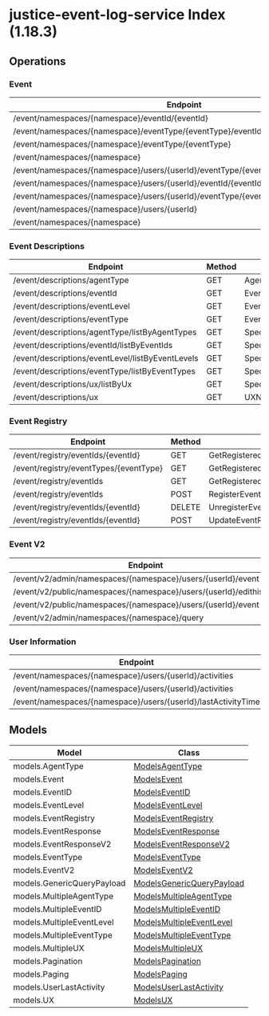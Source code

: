 # justice-event-log-service Index (1.18.3)


## Operations

### Event
| Endpoint | Method | ID | Class | Wrapper |
|---|---|---|---|---|
| /event/namespaces/{namespace}/eventId/{eventId} | GET | GetEventByEventIDHandler | [GetEventByEventIDHandler](../accelbyte_py_sdk/api/eventlog/operations/event/get_event_by_event_id_handler.py) | [get_event_by_event_id_handler](../accelbyte_py_sdk/api/eventlog/wrappers/_event.py) |
| /event/namespaces/{namespace}/eventType/{eventType}/eventId/{eventId} | GET | GetEventByEventTypeAndEventIDHandler | [GetEventByEventTypeAndEventIDHandler](../accelbyte_py_sdk/api/eventlog/operations/event/get_event_by_event_type_and_event_id_handler.py) | [get_event_by_event_type_and_event_id_handler](../accelbyte_py_sdk/api/eventlog/wrappers/_event.py) |
| /event/namespaces/{namespace}/eventType/{eventType} | GET | GetEventByEventTypeHandler | [GetEventByEventTypeHandler](../accelbyte_py_sdk/api/eventlog/operations/event/get_event_by_event_type_handler.py) | [get_event_by_event_type_handler](../accelbyte_py_sdk/api/eventlog/wrappers/_event.py) |
| /event/namespaces/{namespace} | GET | GetEventByNamespaceHandler | [GetEventByNamespaceHandler](../accelbyte_py_sdk/api/eventlog/operations/event/get_event_by_namespace_handler.py) | [get_event_by_namespace_handler](../accelbyte_py_sdk/api/eventlog/wrappers/_event.py) |
| /event/namespaces/{namespace}/users/{userId}/eventType/{eventType}/eventId/{eventId} | GET | GetEventByUserEventIDAndEventTypeHandler | [GetEventByUserEventIDAndEventTypeHandler](../accelbyte_py_sdk/api/eventlog/operations/event/get_event_by_user_event_id_and_event_type_handler.py) | [get_event_by_user_event_id_and_event_type_handler](../accelbyte_py_sdk/api/eventlog/wrappers/_event.py) |
| /event/namespaces/{namespace}/users/{userId}/eventId/{eventId} | GET | GetEventByUserIDAndEventIDHandler | [GetEventByUserIDAndEventIDHandler](../accelbyte_py_sdk/api/eventlog/operations/event/get_event_by_user_id_and_event_id_handler.py) | [get_event_by_user_id_and_event_id_handler](../accelbyte_py_sdk/api/eventlog/wrappers/_event.py) |
| /event/namespaces/{namespace}/users/{userId}/eventType/{eventType} | GET | GetEventByUserIDAndEventTypeHandler | [GetEventByUserIDAndEventTypeHandler](../accelbyte_py_sdk/api/eventlog/operations/event/get_event_by_user_id_and_event_type_handler.py) | [get_event_by_user_id_and_event_type_handler](../accelbyte_py_sdk/api/eventlog/wrappers/_event.py) |
| /event/namespaces/{namespace}/users/{userId} | GET | GetEventByUserIDHandler | [GetEventByUserIDHandler](../accelbyte_py_sdk/api/eventlog/operations/event/get_event_by_user_id_handler.py) | [get_event_by_user_id_handler](../accelbyte_py_sdk/api/eventlog/wrappers/_event.py) |
| /event/namespaces/{namespace} | POST | PostEventHandler | [PostEventHandler](../accelbyte_py_sdk/api/eventlog/operations/event/post_event_handler.py) | [post_event_handler](../accelbyte_py_sdk/api/eventlog/wrappers/_event.py) |

### Event Descriptions
| Endpoint | Method | ID | Class | Wrapper |
|---|---|---|---|---|
| /event/descriptions/agentType | GET | AgentTypeDescriptionHandler | [AgentTypeDescriptionHandler](../accelbyte_py_sdk/api/eventlog/operations/event_descriptions/agent_type_description_handler.py) | [agent_type_description_handler](../accelbyte_py_sdk/api/eventlog/wrappers/_event_descriptions.py) |
| /event/descriptions/eventId | GET | EventIDDescriptionHandler | [EventIDDescriptionHandler](../accelbyte_py_sdk/api/eventlog/operations/event_descriptions/event_id_description_handler.py) | [event_id_description_handler](../accelbyte_py_sdk/api/eventlog/wrappers/_event_descriptions.py) |
| /event/descriptions/eventLevel | GET | EventLevelDescriptionHandler | [EventLevelDescriptionHandler](../accelbyte_py_sdk/api/eventlog/operations/event_descriptions/event_level_description_handler.py) | [event_level_description_handler](../accelbyte_py_sdk/api/eventlog/wrappers/_event_descriptions.py) |
| /event/descriptions/eventType | GET | EventTypeDescriptionHandler | [EventTypeDescriptionHandler](../accelbyte_py_sdk/api/eventlog/operations/event_descriptions/event_type_description_handler.py) | [event_type_description_handler](../accelbyte_py_sdk/api/eventlog/wrappers/_event_descriptions.py) |
| /event/descriptions/agentType/listByAgentTypes | GET | SpecificAgentTypeDescriptionHandler | [SpecificAgentTypeDescriptionHandler](../accelbyte_py_sdk/api/eventlog/operations/event_descriptions/specific_agent_type_description_handler.py) | [specific_agent_type_description_handler](../accelbyte_py_sdk/api/eventlog/wrappers/_event_descriptions.py) |
| /event/descriptions/eventId/listByEventIds | GET | SpecificEventIDDescriptionHandler | [SpecificEventIDDescriptionHandler](../accelbyte_py_sdk/api/eventlog/operations/event_descriptions/specific_event_id_description_handler.py) | [specific_event_id_description_handler](../accelbyte_py_sdk/api/eventlog/wrappers/_event_descriptions.py) |
| /event/descriptions/eventLevel/listByEventLevels | GET | SpecificEventLevelDescriptionHandler | [SpecificEventLevelDescriptionHandler](../accelbyte_py_sdk/api/eventlog/operations/event_descriptions/specific_event_level_description_handler.py) | [specific_event_level_description_handler](../accelbyte_py_sdk/api/eventlog/wrappers/_event_descriptions.py) |
| /event/descriptions/eventType/listByEventTypes | GET | SpecificEventTypeDescriptionHandler | [SpecificEventTypeDescriptionHandler](../accelbyte_py_sdk/api/eventlog/operations/event_descriptions/specific_event_type_description_handler.py) | [specific_event_type_description_handler](../accelbyte_py_sdk/api/eventlog/wrappers/_event_descriptions.py) |
| /event/descriptions/ux/listByUx | GET | SpecificUXDescriptionHandler | [SpecificUXDescriptionHandler](../accelbyte_py_sdk/api/eventlog/operations/event_descriptions/specific_ux_description_handler.py) | [specific_ux_description_handler](../accelbyte_py_sdk/api/eventlog/wrappers/_event_descriptions.py) |
| /event/descriptions/ux | GET | UXNameDescriptionHandler | [UXNameDescriptionHandler](../accelbyte_py_sdk/api/eventlog/operations/event_descriptions/ux_name_description_handler.py) | [ux_name_description_handler](../accelbyte_py_sdk/api/eventlog/wrappers/_event_descriptions.py) |

### Event Registry
| Endpoint | Method | ID | Class | Wrapper |
|---|---|---|---|---|
| /event/registry/eventIds/{eventId} | GET | GetRegisteredEventIDHandler | [GetRegisteredEventIDHandler](../accelbyte_py_sdk/api/eventlog/operations/event_registry/get_registered_event_id_handler.py) | [get_registered_event_id_handler](../accelbyte_py_sdk/api/eventlog/wrappers/_event_registry.py) |
| /event/registry/eventTypes/{eventType} | GET | GetRegisteredEventsByEventTypeHandler | [GetRegisteredEventsByEventTypeHandler](../accelbyte_py_sdk/api/eventlog/operations/event_registry/get_registered_events_by_event_type_handler.py) | [get_registered_events_by_event_type_handler](../accelbyte_py_sdk/api/eventlog/wrappers/_event_registry.py) |
| /event/registry/eventIds | GET | GetRegisteredEventsHandler | [GetRegisteredEventsHandler](../accelbyte_py_sdk/api/eventlog/operations/event_registry/get_registered_events_handler.py) | [get_registered_events_handler](../accelbyte_py_sdk/api/eventlog/wrappers/_event_registry.py) |
| /event/registry/eventIds | POST | RegisterEventHandler | [RegisterEventHandler](../accelbyte_py_sdk/api/eventlog/operations/event_registry/register_event_handler.py) | [register_event_handler](../accelbyte_py_sdk/api/eventlog/wrappers/_event_registry.py) |
| /event/registry/eventIds/{eventId} | DELETE | UnregisterEventIDHandler | [UnregisterEventIDHandler](../accelbyte_py_sdk/api/eventlog/operations/event_registry/unregister_event_id_handler.py) | [unregister_event_id_handler](../accelbyte_py_sdk/api/eventlog/wrappers/_event_registry.py) |
| /event/registry/eventIds/{eventId} | POST | UpdateEventRegistryHandler | [UpdateEventRegistryHandler](../accelbyte_py_sdk/api/eventlog/operations/event_registry/update_event_registry_handler.py) | [update_event_registry_handler](../accelbyte_py_sdk/api/eventlog/wrappers/_event_registry.py) |

### Event V2
| Endpoint | Method | ID | Class | Wrapper |
|---|---|---|---|---|
| /event/v2/admin/namespaces/{namespace}/users/{userId}/event | GET | GetEventSpecificUserV2Handler | [GetEventSpecificUserV2Handler](../accelbyte_py_sdk/api/eventlog/operations/event_v2/get_event_specific_user_v2_handler.py) | [get_event_specific_user_v2_handler](../accelbyte_py_sdk/api/eventlog/wrappers/_event_v2.py) |
| /event/v2/public/namespaces/{namespace}/users/{userId}/edithistory | GET | GetPublicEditHistory | [GetPublicEditHistory](../accelbyte_py_sdk/api/eventlog/operations/event_v2/get_public_edit_history.py) | [get_public_edit_history](../accelbyte_py_sdk/api/eventlog/wrappers/_event_v2.py) |
| /event/v2/public/namespaces/{namespace}/users/{userId}/event | GET | GetUserEventsV2Public | [GetUserEventsV2Public](../accelbyte_py_sdk/api/eventlog/operations/event_v2/get_user_events_v2_public.py) | [get_user_events_v2_public](../accelbyte_py_sdk/api/eventlog/wrappers/_event_v2.py) |
| /event/v2/admin/namespaces/{namespace}/query | POST | QueryEventStreamHandler | [QueryEventStreamHandler](../accelbyte_py_sdk/api/eventlog/operations/event_v2/query_event_stream_handler.py) | [query_event_stream_handler](../accelbyte_py_sdk/api/eventlog/wrappers/_event_v2.py) |

### User Information
| Endpoint | Method | ID | Class | Wrapper |
|---|---|---|---|---|
| /event/namespaces/{namespace}/users/{userId}/activities | DELETE | DeleteUserActivitiesHandler | [DeleteUserActivitiesHandler](../accelbyte_py_sdk/api/eventlog/operations/user_information/delete_user_activities_handler.py) | [delete_user_activities_handler](../accelbyte_py_sdk/api/eventlog/wrappers/_user_information.py) |
| /event/namespaces/{namespace}/users/{userId}/activities | GET | GetUserActivitiesHandler | [GetUserActivitiesHandler](../accelbyte_py_sdk/api/eventlog/operations/user_information/get_user_activities_handler.py) | [get_user_activities_handler](../accelbyte_py_sdk/api/eventlog/wrappers/_user_information.py) |
| /event/namespaces/{namespace}/users/{userId}/lastActivityTime | GET | LastUserActivityTimeHandler | [LastUserActivityTimeHandler](../accelbyte_py_sdk/api/eventlog/operations/user_information/last_user_activity_time_handler.py) | [last_user_activity_time_handler](../accelbyte_py_sdk/api/eventlog/wrappers/_user_information.py) |


## Models
| Model | Class |
|---|---|
| models.AgentType | [ModelsAgentType](../accelbyte_py_sdk/api/eventlog/models/models_agent_type.py) |
| models.Event | [ModelsEvent](../accelbyte_py_sdk/api/eventlog/models/models_event.py) |
| models.EventID | [ModelsEventID](../accelbyte_py_sdk/api/eventlog/models/models_event_id.py) |
| models.EventLevel | [ModelsEventLevel](../accelbyte_py_sdk/api/eventlog/models/models_event_level.py) |
| models.EventRegistry | [ModelsEventRegistry](../accelbyte_py_sdk/api/eventlog/models/models_event_registry.py) |
| models.EventResponse | [ModelsEventResponse](../accelbyte_py_sdk/api/eventlog/models/models_event_response.py) |
| models.EventResponseV2 | [ModelsEventResponseV2](../accelbyte_py_sdk/api/eventlog/models/models_event_response_v2.py) |
| models.EventType | [ModelsEventType](../accelbyte_py_sdk/api/eventlog/models/models_event_type.py) |
| models.EventV2 | [ModelsEventV2](../accelbyte_py_sdk/api/eventlog/models/models_event_v2.py) |
| models.GenericQueryPayload | [ModelsGenericQueryPayload](../accelbyte_py_sdk/api/eventlog/models/models_generic_query_payload.py) |
| models.MultipleAgentType | [ModelsMultipleAgentType](../accelbyte_py_sdk/api/eventlog/models/models_multiple_agent_type.py) |
| models.MultipleEventID | [ModelsMultipleEventID](../accelbyte_py_sdk/api/eventlog/models/models_multiple_event_id.py) |
| models.MultipleEventLevel | [ModelsMultipleEventLevel](../accelbyte_py_sdk/api/eventlog/models/models_multiple_event_level.py) |
| models.MultipleEventType | [ModelsMultipleEventType](../accelbyte_py_sdk/api/eventlog/models/models_multiple_event_type.py) |
| models.MultipleUX | [ModelsMultipleUX](../accelbyte_py_sdk/api/eventlog/models/models_multiple_ux.py) |
| models.Pagination | [ModelsPagination](../accelbyte_py_sdk/api/eventlog/models/models_pagination.py) |
| models.Paging | [ModelsPaging](../accelbyte_py_sdk/api/eventlog/models/models_paging.py) |
| models.UserLastActivity | [ModelsUserLastActivity](../accelbyte_py_sdk/api/eventlog/models/models_user_last_activity.py) |
| models.UX | [ModelsUX](../accelbyte_py_sdk/api/eventlog/models/models_ux.py) |
